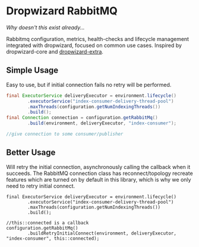 Dropwizard RabbitMQ
===================
*Why doesn't this exist already...*

Rabbitmq configuration, metrics, health-checks and lifecycle management integrated with dropwizard, focused on common use cases. Inspired by dropwizard-core and [dropwizard-extra](//github.com/datasift/dropwizard-extra). 

Simple Usage
-----
Easy to use, but if initial connection fails no retry will be performed.
``` java
final ExecutorService deliveryExecutor = environment.lifecycle()
        .executorService("index-consumer-delivery-thread-pool")
        .maxThreads(configuration.getNumIndexingThreads())
        .build();
final Connection connection = configuration.getRabbitMq()
        .build(environment, deliveryExecutor, "index-consumer");

//give connection to some consumer/publisher
```

Better Usage
------------
Will retry the initial connection, asynchronously calling the callback when it succeeds. The RabbitMQ connection class has reconnect/topology recreate features which are turned on by default in this library, which is why we only need to retry initial connect.
```
final ExecutorService deliveryExecutor = environment.lifecycle()
        .executorService("index-consumer-delivery-thread-pool")
        .maxThreads(configuration.getNumIndexingThreads())
        .build();

//this::connected is a callback
configuration.getRabbitMq()
        .buildRetryInitialConnect(environment, deliveryExecutor, "index-consumer", this::connected);
```
